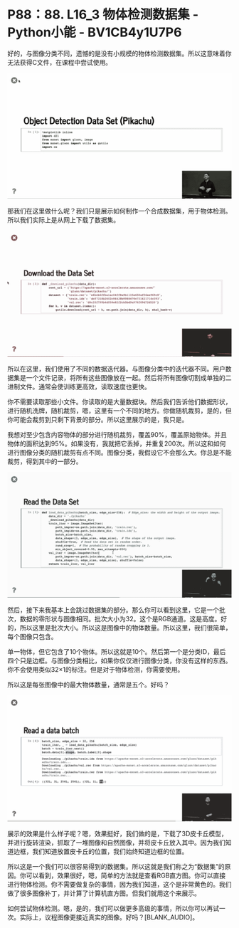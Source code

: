 # P88：88. L16_3 物体检测数据集 - Python小能 - BV1CB4y1U7P6

好的，与图像分类不同，遗憾的是没有小规模的物体检测数据集。所以这意味着你无法获得C文件，在课程中尝试使用。

![](img/2bd888277a036651b6a39d085e02001a_1.png)

那我们在这里做什么呢？我们只是展示如何制作一个合成数据集，用于物体检测。所以我们实际上是从网上下载了数据集。

![](img/2bd888277a036651b6a39d085e02001a_3.png)

所以在这里，我们使用了不同的数据迭代器。与图像分类中的迭代器不同。用户数据集是一个文件记录，将所有这些图像放在一起。然后将所有图像切割成单独的二进制文件。通常会使训练更高效，读取速度也更快。

你不需要读取那些小文件。你读取的是大量数据块。然后我们告诉他们数据形状，进行随机洗牌，随机裁剪，嗯，这里有一个不同的地方。你做随机裁剪，是的，但你可能会裁剪到只剩下背景的部分。所以这里展示的是，我只是。

我想对至少包含内容物体的部分进行随机裁剪，覆盖90%，覆盖原始物体。并且物体的面积达到95%。如果没有，我就把它丢掉，并重复200次。所以这和如何进行图像分类的随机裁剪有点不同。图像分类，我假设它不会那么大。你总是不能裁剪，得到其中的一部分。

![](img/2bd888277a036651b6a39d085e02001a_5.png)

然后，接下来我基本上会跳过数据集的部分。那么你可以看到这里，它是一个批次，数据的零形状与图像相同。批次大小为32。这个是RGB通道。这是高度。好的，所以这里是批次大小。所以这是图像中的物体数量。所以这里，我们很简单，每个图像只包含。

单一物体，但它包含了10个物体。所以这就是10个。然后第一个是分类ID，最后四个只是边框。与图像分类相比，如果你仅仅进行图像分类，你没有这样的东西。你不会使用类似32×1的标注。但是对于物体检测，你需要使用。

所以这是每张图像中的最大物体数量，通常是五个。好吗？

![](img/2bd888277a036651b6a39d085e02001a_7.png)

展示的效果是什么样子呢？嗯，效果挺好，我们做的是，下载了3D皮卡丘模型，并进行旋转渲染，抓取了一堆图像和自然图像，并将皮卡丘放入其中。因为我们知道边框，我们知道放置皮卡丘的位置，我们始终知道边框的位置。

所以这是一个我们可以很容易得到的数据集。所以这就是我们称之为“数据集”的原因。你可以看到，效果很好，嗯，简单的方法就是查看RGB直方图。你可以直接进行物体检测。你不需要做复杂的事情，因为我们知道，这个是非常黄色的。我们做了很多图像补丁，并计算了计算机直方图。但我们就用这个来展示。

如何尝试物体检测。嗯，是的，我们可以做更多高级的事情，所以你可以再试一次。实际上，议程图像更接近真实的图像。好吗？[BLANK_AUDIO]。
